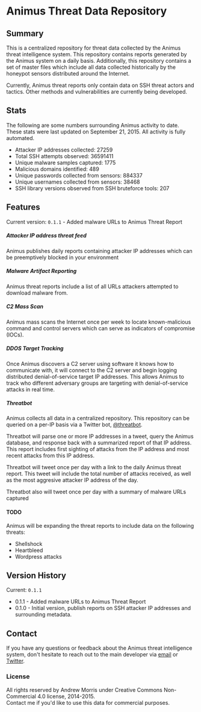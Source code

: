 # Animus Threat Data Repository
## Summary

This is a centralized repository for threat data collected by the Animus threat intelligence system. This repository contains reports generated by the Animus system on a daily basis. Additionally, this repository contains a set of
master files which include all data collected historically by the honeypot sensors distributed around the Internet.  

Currently, Animus threat reports only contain data on SSH threat actors and tactics. Other methods and vulnerabilities are currently being developed.  

## Stats

The following are some numbers surrounding Animus activity to date. These stats were last updated on September 21, 2015. All activity 
is fully automated.
* Attacker IP addresses collected: 27259
* Total SSH attempts observed: 36591411
* Unique malware samples captured: 1775
* Malicious domains identified: 489
* Unique passwords collected from sensors: 884337
* Unique usernames collected from sensors: 38468
* SSH library versions observed from SSH bruteforce tools: 207

## Features

Current version: ```0.1.1``` - Added malware URLs to Animus Threat Report  

##### Attacker IP address threat feed

Animus publishes daily reports containing attacker IP addresses which can be preemptively blocked in your environment  

##### Malware Artifact Reporting

Animus threat reports include a list of all URLs attackers attempted to download malware from.  

##### C2 Mass Scan

Animus mass scans the Internet once per week to locate known-malicious command and control servers which can serve as indicators of compromise (IOCs).  

##### DDOS Target Tracking

Once Animus discovers a C2 server using software it knows how to communicate with, it will connect to the C2 server and begin logging distributed denial-of-service target IP addresses. This allows Animus to track who different
adversary groups are targeting with denial-of-service attacks in real time.  

##### Threatbot

Animus collects all data in a centralized repository. This repository can be queried on a per-IP basis via a Twitter bot, [@threatbot](https://twitter.com/threatbot).  

Threatbot will parse one or more IP addresses in a tweet, query the Animus database, and response back with a summarized report of that IP address. This report includes first sighting of attacks from the IP address and most recent 
attacks from this IP address.  

Threatbot will tweet once per day with a link to the daily Animus threat report. This tweet will include the total number of attacks received, as well as the most aggresive attacker IP address of the day. 

Threatbot also will tweet once per day with a summary of malware URLs captured

#### TODO

Animus will be expanding the threat reports to include data on the following threats:
* Shellshock
* Heartbleed
* Wordpress attacks

## Version History

Current: ```0.1.1```  

* 0.1.1 - Added malware URLs to Animus Threat Report
* 0.1.0 - Initial version, publish reports on SSH attacker IP addresses and surrounding metadata.

## Contact

If you have any questions or feedback about the Animus threat intelligence system, don't hesitate to reach out to the main developer via [email](mailto:andrew@morris.guru) or [Twitter](https://twitter.com/andrew___morris).  

### License

All rights reserved by Andrew Morris under Creative Commons Non-Commercial 4.0 license, 2014-2015.  
Contact me if you'd like to use this data for commercial purposes.  
